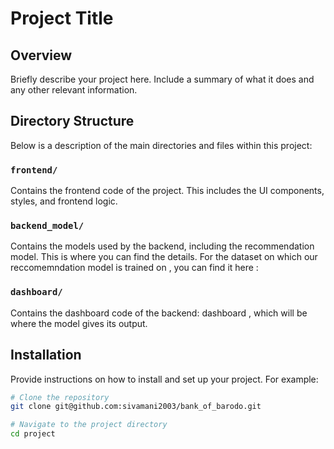 # Project Title

## Overview
Briefly describe your project here. Include a summary of what it does and any other relevant information.

## Directory Structure

Below is a description of the main directories and files within this project:

### `frontend/`
Contains the frontend code of the project. This includes the UI components, styles, and frontend logic.

### `backend_model/`
Contains the models used by the backend, including the recommendation model. This is where you can find the details.
For the dataset on which our reccomemndation model is trained on , you can find it here :

### `dashboard/`
Contains the dashboard code of the backend: dashboard , which will be where the model gives its output.

## Installation
Provide instructions on how to install and set up your project. For example:

```bash
# Clone the repository
git clone git@github.com:sivamani2003/bank_of_barodo.git

# Navigate to the project directory
cd project

